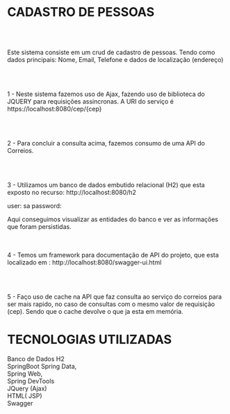 # CADASTRO DE PESSOAS 

<br/><br/>

Este sistema consiste em um crud de cadastro de pessoas. Tendo como dados principais: Nome, Email, Telefone e dados de localização (endereço)

<br/><br/>

1 - Neste sistema fazemos uso de Ajax, fazendo uso de biblioteca do JQUERY para requisições assincronas. A URI do serviço é  https://localhost:8080/cep/{cep}

<br/><br/>

2 - Para concluir a consulta acima, fazemos consumo de uma API do Correios. 

<br/><br/>

3 - Utilizamos um banco de dados embutido relacional (H2) que esta exposto no recurso: 
 http://localhost:8080/h2

user: sa
password: 

Aqui conseguimos visualizar as entidades do banco e ver as informações que foram persistidas.

<br/><br/>
4 - Temos um framework para documentação de API do projeto, que esta localizado em :
 http://localhost:8080/swagger-ui.html

<br/><br/>

5 - Faço uso de cache na API que faz consulta ao serviço do correios para ser mais rapido, no caso de consultas com o mesmo valor de requisição (cep). Sendo que o cache devolve o que ja esta em memória.

# TECNOLOGIAS UTILIZADAS

Banco de Dados H2 <br/>
SpringBoot
Spring Data,<br/>
Spring Web,<br/>
Spring DevTools<br/>
JQuery (Ajax)<br/>
HTML( JSP)<br/>
Swagger



